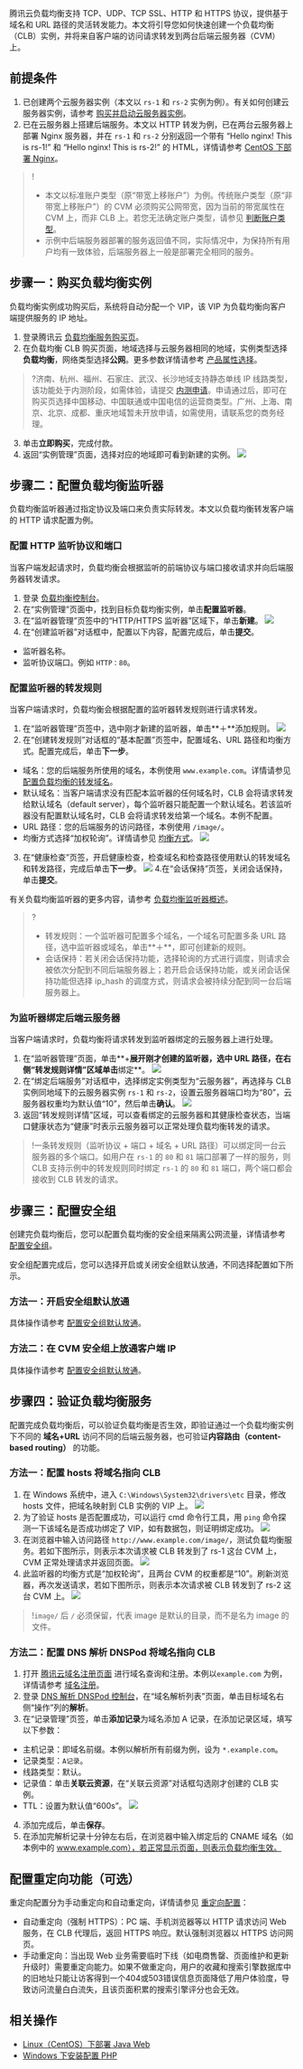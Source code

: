 腾讯云负载均衡支持 TCP、UDP、TCP SSL、HTTP 和 HTTPS 协议，提供基于域名和 URL 路径的灵活转发能力。本文将引导您如何快速创建一个负载均衡（CLB）实例，并将来自客户端的访问请求转发到两台后端云服务器（CVM）上。

## 前提条件
1. 已创建两个云服务器实例（本文以 `rs-1` 和 `rs-2` 实例为例）。有关如何创建云服务器实例，请参考 [购买并启动云服务器实例](https://cloud.tencent.com/document/product/213/4855)。
2. 已在云服务器上搭建后端服务。本文以 HTTP 转发为例，已在两台云服务器上部署 Nginx 服务器，并在 `rs-1` 和 `rs-2` 分别返回一个带有 “Hello nginx! This is rs-1!” 和  “Hello nginx! This is rs-2!” 的 HTML，详情请参考 [CentOS 下部署 Nginx](https://cloud.tencent.com/document/product/214/33413)。
>!
> - 本文以标准账户类型（原“带宽上移账户”）为例。传统账户类型（原“非带宽上移账户”）的 CVM 必须购买公网带宽，因为当前的带宽属性在 CVM 上，而非 CLB 上。若您无法确定账户类型，请参见 [判断账户类型](https://cloud.tencent.com/document/product/1199/49090#judge)。
> - 示例中后端服务器部署的服务返回值不同，实际情况中，为保持所有用户均有一致体验，后端服务器上一般是部署完全相同的服务。

## 步骤一：购买负载均衡实例
负载均衡实例成功购买后，系统将自动分配一个 VIP，该 VIP 为负载均衡向客户端提供服务的 IP 地址。
1. 登录腾讯云 [负载均衡服务购买页](https://buy.cloud.tencent.com/lb)。
2. 在负载均衡 CLB 购买页面，地域选择与云服务器相同的地域，实例类型选择**负载均衡**，网络类型选择**公网**。更多参数详情请参考 [产品属性选择](https://cloud.tencent.com/document/product/214/33415)。
>?济南、杭州、福州、石家庄、武汉、长沙地域支持静态单线 IP 线路类型，该功能处于内测阶段，如需体验，请提交 [内测申请](https://cloud.tencent.com/apply/p/6nzb3jwbsk)。申请通过后，即可在购买页选择中国移动、中国联通或中国电信的运营商类型。广州、上海、南京、北京、成都、重庆地域暂未开放申请，如需使用，请联系您的商务经理。
>
3. 单击**立即购买**，完成付款。
4. 返回“实例管理”页面，选择对应的地域即可看到新建的实例。
![](https://qcloudimg.tencent-cloud.cn/raw/bb983a3ab96586f37b2b4867fc6db366.png)

## 步骤二：配置负载均衡监听器
负载均衡监听器通过指定协议及端口来负责实际转发。本文以负载均衡转发客户端的 HTTP 请求配置为例。
### 配置 HTTP 监听协议和端口
当客户端发起请求时，负载均衡会根据监听的前端协议与端口接收请求并向后端服务器转发请求。
1. 登录 [负载均衡控制台](https://console.cloud.tencent.com/clb/index?rid=1&type=2%2C3)。
2. 在“实例管理”页面中，找到目标负载均衡实例，单击**配置监听器**。
3. 在“监听器管理”页签中的“HTTP/HTTPS 监听器”区域下，单击**新建**。
![](https://main.qcloudimg.com/raw/2e1fcb0c301893859413d33bdc280e93.png)
4. 在“创建监听器”对话框中，配置以下内容，配置完成后，单击**提交**。
  - 监听器名称。
  - 监听协议端口。例如 `HTTP：80`。

### 配置监听器的转发规则
当客户端请求时，负载均衡会根据配置的监听器转发规则进行请求转发。
1. 在“监听器管理”页签中，选中刚才新建的监听器，单击**＋**添加规则。
![](https://main.qcloudimg.com/raw/ad3ad578fa4de43d271420bb62bb2efa.png)
2. 在“创建转发规则”对话框的“基本配置”页签中，配置域名、URL 路径和均衡方式。配置完成后，单击**下一步**。
  - 域名：您的后端服务所使用的域名，本例使用 `www.example.com`。详情请参见 [配置负载均衡的转发域名](https://cloud.tencent.com/document/product/214/6150)。
  - 默认域名：当客户端请求没有匹配本监听器的任何域名时，CLB 会将请求转发给默认域名（default server），每个监听器只能配置一个默认域名。若该监听器没有配置默认域名时，CLB 会将请求转发给第一个域名。本例不配置。
  - URL 路径：您的后端服务的访问路径，本例使用 `/image/`。
  - 均衡方式选择“加权轮询”。详情请参见 [均衡方式](https://cloud.tencent.com/document/product/214/6153)。
![](https://main.qcloudimg.com/raw/7a53c21fab33d75a16426bc7d9cfd7a3.png)
3. 在“健康检查”页签，开启健康检查，检查域名和检查路径使用默认的转发域名和转发路径，完成后单击**下一步**。
![](https://main.qcloudimg.com/raw/3d9a4ca9a71c3de15f6a795783add370.png)
4.在“会话保持”页签，关闭会话保持，单击**提交**。

有关负载均衡监听器的更多内容，请参考 [负载均衡监听器概述](https://cloud.tencent.com/document/product/214/6151)。
>?
>- 转发规则：一个监听器可配置多个域名，一个域名可配置多条 URL 路径，选中监听器或域名，单击**＋**，即可创建新的规则。
>- 会话保持：若关闭会话保持功能，选择轮询的方式进行调度，则请求会被依次分配到不同后端服务器上；若开启会话保持功能，或关闭会话保持功能但选择 ip_hash 的调度方式，则请求会被持续分配到同一台后端服务器上。
>

### 为监听器绑定后端云服务器
当客户端请求时，负载均衡将请求转发到监听器绑定的云服务器上进行处理。
1. 在“监听器管理”页面，单击**+**展开刚才创建的监听器，选中 URL 路径，在右侧“转发规则详情”区域单击**绑定**。
![](https://main.qcloudimg.com/raw/0103c0a5744894e750bdcc2f5224210c.png)
2. 在“绑定后端服务”对话框中，选择绑定实例类型为“云服务器”，再选择与 CLB 实例同地域下的云服务器实例 `rs-1` 和 `rs-2`，设置云服务器端口均为“80”，云服务器权重均为默认值“10”，然后单击**确认**。
![](https://main.qcloudimg.com/raw/422814be88c68912bfdc80cbaaea5e33.png)
3. [](id:qrjkjc)返回“转发规则详情”区域，可以查看绑定的云服务器和其健康检查状态，当端口健康状态为“健康”时表示云服务器可以正常处理负载均衡转发的请求。
>!一条转发规则（监听协议 + 端口 + 域名 + URL 路径）可以绑定同一台云服务器的多个端口。如用户在 `rs-1` 的 `80` 和 `81` 端口部署了一样的服务，则 CLB 支持示例中的转发规则同时绑定 `rs-1` 的 `80` 和 `81` 端口，两个端口都会接收到 CLB 转发的请求。

## 步骤三：配置安全组
创建完负载均衡后，您可以配置负载均衡的安全组来隔离公网流量，详情请参考 [配置安全组](https://cloud.tencent.com/document/product/214/14733#.E6.AD.A5.E9.AA.A4.E4.BA.8C.EF.BC.9A.E9.85.8D.E7.BD.AE-clb-.E5.AE.89.E5.85.A8.E7.BB.84)。

安全组配置完成后，您可以选择开启或关闭安全组默认放通，不同选择配置如下所示。
### 方法一：开启安全组默认放通
具体操作请参考 [配置安全组默认放通](https://cloud.tencent.com/document/product/214/14733#.E6.AD.A5.E9.AA.A4.E4.B8.89.EF.BC.9A.E9.85.8D.E7.BD.AE.E5.AE.89.E5.85.A8.E7.BB.84.E9.BB.98.E8.AE.A4.E6.94.BE.E9.80.9A)。

### 方法二：在 CVM 安全组上放通客户端 IP
具体操作请参考 [配置安全组默认放通](https://cloud.tencent.com/document/product/214/14733#.E6.AD.A5.E9.AA.A4.E4.B8.89.EF.BC.9A.E9.85.8D.E7.BD.AE.E5.AE.89.E5.85.A8.E7.BB.84.E9.BB.98.E8.AE.A4.E6.94.BE.E9.80.9A)。

## 步骤四：验证负载均衡服务
配置完成负载均衡后，可以验证负载均衡是否生效，即验证通过一个负载均衡实例下不同的 **域名+URL** 访问不同的后端云服务器，也可验证**内容路由（content-based routing）** 的功能。

### 方法一：配置 hosts 将域名指向 CLB
1. 在 Windows 系统中，进入 `C:\Windows\System32\drivers\etc` 目录，修改 hosts 文件，把域名映射到 CLB 实例的 VIP 上。
![](https://main.qcloudimg.com/raw/b12ee22250cb7c24d5e12ecb803e6355.png)
2. 为了验证 hosts 是否配置成功，可以运行 cmd 命令行工具，用 `ping` 命令探测一下该域名是否成功绑定了 VIP，如有数据包，则证明绑定成功。
![](https://main.qcloudimg.com/raw/3014b910fec7c7eeb333fef9a0b9ff2a.png)
3. 在浏览器中输入访问路径 `http://www.example.com/image/`，测试负载均衡服务。若如下图所示，则表示本次请求被 CLB 转发到了 rs-1 这台 CVM 上，CVM 正常处理请求并返回页面。
![](https://main.qcloudimg.com/raw/83f46079a3e06f4767490cd9589530bf.png)
4. 此监听器的均衡方式是“加权轮询”，且两台 CVM 的权重都是“10”。刷新浏览器，再次发送请求，若如下图所示，则表示本次请求被 CLB 转发到了 rs-2 这台 CVM 上。
![](https://main.qcloudimg.com/raw/a736e342a36cf454a40e76cc41413cca.png)
>!`image/` 后 `/` 必须保留，代表 image 是默认的目录，而不是名为 image 的文件。

### 方法二：配置 DNS 解析 DNSPod 将域名指向 CLB
1. 打开 [腾讯云域名注册页面](https://dnspod.cloud.tencent.com) 进行域名查询和注册。本例以`example.com` 为例，详情请参考 [域名注册](https://cloud.tencent.com/document/product/242/9595)。
2. 登录 [DNS 解析 DNSPod 控制台](https://console.cloud.tencent.com/cns)，在“域名解析列表”页面，单击目标域名右侧“操作”列的**解析**。
3. 在“记录管理”页签，单击**添加记录**为域名添加 A 记录，在添加记录区域，填写以下参数：
  - 主机记录：即域名前缀。本例以解析所有前缀为例，设为 `*.example.com`。
  - 记录类型：`A记录`。
  - 线路类型：默认。
  - 记录值：单击**关联云资源**，在“关联云资源”对话框勾选刚才创建的 CLB 实例。
  - TTL：设置为默认值“600s”。
  ![](https://main.qcloudimg.com/raw/569c078b0b8263515cbe2910d41970ff.png)
4. 添加完成后，单击**保存**。
5. 在添加完解析记录十分钟左右后，在浏览器中输入绑定后的 CNAME 域名（如本例中的 www.example.com），若正常显示页面，则表示负载均衡生效。

## 配置重定向功能（可选）
重定向配置分为手动重定向和自动重定向，详情请参见 [重定向配置](https://cloud.tencent.com/document/product/214/8839)：
- 自动重定向（强制 HTTPS）：PC 端、手机浏览器等以 HTTP 请求访问 Web 服务，在 CLB 代理后，返回 HTTPS 响应。默认强制浏览器以 HTTPS 访问网页。
- 手动重定向：当出现 Web 业务需要临时下线（如电商售罄、页面维护和更新升级时）需要重定向能力。如果不做重定向，用户的收藏和搜索引擎数据库中的旧地址只能让访客得到一个404或503错误信息页面降低了用户体验度，导致访问流量白白流失，且该页面积累的搜索引擎评分也会无效。


## 相关操作
- [Linux（CentOS）下部署 Java Web](https://cloud.tencent.com/document/product/214/33414) 
- [Windows 下安装配置 PHP](https://cloud.tencent.com/document/product/213/10182)
